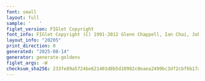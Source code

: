 ```yaml
---
font: small
layout: full
sample: '   '
figlet_version: FIGlet Copyright
font_info: FIGlet Copyright (C) 1991-2012 Glenn Chappell, Ian Chai, John Cowan,
layout_info: "20205"
print_direction: 0
generated: "2025-08-14"
generator: generate-goldens
figlet_args: -W
checksum_sha256: 233fe89a5724be621401d8b5d10982c0eaea2499bc3df2cbf6b17ad7a40048fa
---
```


```text
      
      
      
      
      
```

